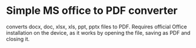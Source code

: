 # Simple MS office to PDF converter

converts docx, doc, xlsx, xls, ppt, pptx files to PDF.
Requires official Office installation on the device, as it works by opening the file, saving as PDF and closing it.
